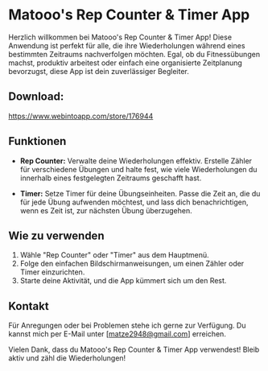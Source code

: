 # Matooo's Rep Counter & Timer App

Herzlich willkommen bei Matooo's Rep Counter & Timer App! Diese Anwendung ist perfekt für alle, die ihre Wiederholungen während eines bestimmten Zeitraums nachverfolgen möchten. Egal, ob du Fitnessübungen machst, produktiv arbeitest oder einfach eine organisierte Zeitplanung bevorzugst, diese App ist dein zuverlässiger Begleiter.

## Download:
https://www.webintoapp.com/store/176944

## Funktionen

- **Rep Counter:** Verwalte deine Wiederholungen effektiv. Erstelle Zähler für verschiedene Übungen und halte fest, wie viele Wiederholungen du innerhalb eines festgelegten Zeitraums geschafft hast.

- **Timer:** Setze Timer für deine Übungseinheiten. Passe die Zeit an, die du für jede Übung aufwenden möchtest, und lass dich benachrichtigen, wenn es Zeit ist, zur nächsten Übung überzugehen.

## Wie zu verwenden

1. Wähle "Rep Counter" oder "Timer" aus dem Hauptmenü.
2. Folge den einfachen Bildschirmanweisungen, um einen Zähler oder Timer einzurichten.
3. Starte deine Aktivität, und die App kümmert sich um den Rest.

## Kontakt

Für Anregungen oder bei Problemen stehe ich gerne zur Verfügung. Du kannst mich per E-Mail unter [matze2948@gmail.com] erreichen.

Vielen Dank, dass du Matooo's Rep Counter & Timer App verwendest! Bleib aktiv und zähl die Wiederholungen!
